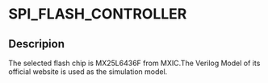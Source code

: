 # SPI_FLASH_CONTROLLER
## Descripion
The selected flash chip is MX25L6436F from MXIC.The Verilog Model of its official website is used as the simulation model.


